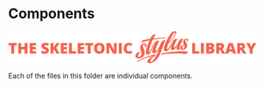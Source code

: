 # Components

![Banner representing the Skeletonic Stylus Library](../../images/skeletonic-stylus-readme.svg)

Each of the files in this folder are individual components.

